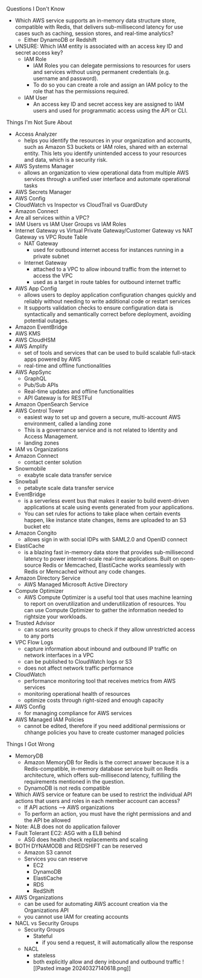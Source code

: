 Questions I Don't Know
- Which AWS service supports an in-memory data structure store, compatible with Redis, that delivers sub-millisecond latency for use cases such as caching, session stores, and real-time analytics?
	- Either DynamoDB or Redshift
- UNSURE: Which IAM entity is associated with an access key ID and secret access key?
	- IAM Role
		- IAM Roles you can delegate permissions to resources for users and services without using permanent credentials (e.g. username and password). 
		- To do so you can create a role and assign an IAM policy to the role that has the permissions required.
	- IAM User
		- An access key ID and secret access key are assigned to IAM users and used for programmatic access using the API or CLI.
	
Things I'm Not Sure About
- Access Analyzer
	- helps you identify the resources in your organization and accounts, such as Amazon S3 buckets or IAM roles, shared with an external entity. This lets you identify unintended access to your resources and data, which is a security risk.
- AWS Systems Manager
	- allows an organization to view operational data from multiple AWS services through a unified user interface and automate operational tasks
- AWS Secrets Manager
- AWS Config
- CloudWatch vs Inspector vs CloudTrail vs GuardDuty
- Amazon Connect
- Are all services within a VPC?
- IAM Users vs IAM User Groups vs IAM Roles
- Internet Gateway vs Virtual Private Gateway/Customer Gateway vs NAT Gateway vs VPC Route Table
	- NAT Gateway
		- used for outbound internet access for instances running in a private subnet
	- Internet Gateway
		- attached to a VPC to allow inbound traffic from the internet to access the VPC
		- used as a target in route tables for outbound internet traffic
- AWS App Config
	- allows users to deploy application configuration changes quickly and reliably without needing to write additional code or restart services
	- It supports validation checks to ensure configuration data is syntactically and semantically correct before deployment, avoiding potential outages.
- Amazon EventBridge
- AWS KMS
- AWS CloudHSM
- AWS Amplify
	- set of tools and services that can be used to build scalable full-stack apps powered by AWS
	- real-time and offline functionalities
- AWS AppSync
	- GraphQL
	- Pub/Sub APIs
	- Real-time updates and offline functionalities
	- API Gateway is for RESTFul
- Amazon OpenSearch Service
- AWS Control Tower
	- easiest way to set up and govern a secure, multi-account AWS environment, called a landing zone
	- This is a governance service and is not related to Identity and Access Management.
	- landing zones
- IAM vs Organizations
- Amazon Connect
	- contact center solution
- Snowmobile
	- exabyte scale data transfer service
- Snowball
	- petabyte scale data transfer service
- EventBridge
	- is a serverless event bus that makes it easier to build event-driven applications at scale using events generated from your applications. 
	- You can set rules for actions to take place when certain events happen, like instance state changes, items are uploaded to an S3 bucket etc
- Amazon Congito
	- allows sign in with social IDPs with SAML2.0 and OpenID connect
- ElastiCache
	- is a blazing fast in-memory data store that provides sub-millisecond latency to power internet-scale real-time applications. Built on open-source Redis or Memcached, ElastiCache works seamlessly with Redis or Memcached without any code changes.
- Amazon Directory Service
	- AWS Managed Microsoft Active Directory
- Compute Optimizer
	- AWS Compute Optimizer is a useful tool that uses machine learning to report on overutilization and underutilization of resources. You can use Compute Optimizer to gather the information needed to rightsize your workloads.
- Trusted Advisor
	- can scans security groups to check if they allow unrestricted access to any ports
- VPC Flow Logs
	- capture information about inbound and outbound IP traffic on network interfaces in a VPC
	- can be published to CloudWatch logs or S3
	- does not affect network traffic performance
- CloudWatch
	- performance monitoring tool that receives metrics from AWS services
	- monitoring operational health of resources
	- optimize costs through right-sized and enough capacity
- AWS Config
	- for managing compliance for AWS services
- AWS Managed IAM Policies
	- cannot be edited, therefore if you need additional permissions or chhange policies you have to create customer managed policies

Things I Got Wrong
- MemoryDB
	- Amazon MemoryDB for Redis is the correct answer because it is a Redis-compatible, in-memory database service built on Redis architecture, which offers sub-millisecond latency, fulfilling the requirements mentioned in the question.
	- DynamoDB is not redis compatible
- Which AWS service or feature can be used to restrict the individual API actions that users and roles in each member account can access?
	- If API actions --> AWS organizations
	- To perform an action, you must have the right permissions and and the API be allowed
- Note: ALB does not do application failover
- Fault Tolerant EC2: ASG with a ELB behind
	- ASG does health check replacements and scaling
- BOTH DYNAMODB and REDSHIFT can be reserved
	- Amazon S3 cannot
	- Services you can reserve
		- EC2
		- DynamoDB
		- ElastiCache
		- RDS
		- RedShift
- AWS Organizations
	- can be used for automating AWS account creation via the Organizations API
	- you cannot use IAM for creating accounts
- NACL vs Security Groups
	- Security Groups
		- Stateful
			- if you send a request, it will automatically allow the response
	- NACL
		- stateless
		- both explicitly allow and deny inbound and outbound traffic
	![[Pasted image 20240327140618.png]]